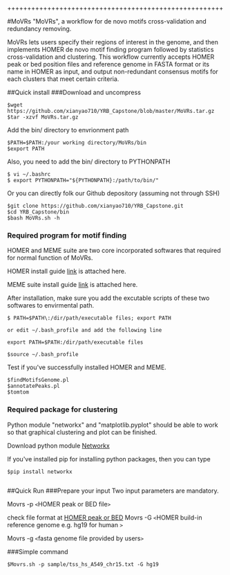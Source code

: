 ++++++++++++++++++++++++++++++++++++++++++++++++++++++

#MoVRs
"MoVRs", a workflow for de novo motifs cross-validation and redundancy removing.

MoVRs lets users specify their regions of interest in the genome, and then implements HOMER de novo motif finding program followed by statistics cross-validation and clustering. This workflow currently accepts HOMER peak or bed position files and reference genome in FASTA format or its name in HOMER as input, and output non-redundant consensus motifs for each clusters that meet certain criteria. 
 
 
##Quick install
###Download and uncompress
```
$wget https://github.com/xianyao710/YRB_Capstone/blob/master/MoVRs.tar.gz
$tar -xzvf MoVRs.tar.gz
```
Add the bin/ directory to envrionment path

```
$PATH=$PATH:/your working directory/MoVRs/bin
$export PATH
```
Also, you need to add the bin/ directory to PYTHONPATH

```
$ vi ~/.bashrc
$ export PYTHONPATH="${PYTHONPATH}:/path/to/bin/"
```
Or you can directly folk our Github depository (assuming not through SSH)

```
$git clone https://github.com/xianyao710/YRB_Capstone.git
$cd YRB_Capstone/bin
$bash MoVRs.sh -h
```


### Required program for motif finding
HOMER and MEME suite are two core incorporated softwares that required for normal function of MoVRs.

HOMER install guide [link](http://homer.salk.edu/homer/introduction/install.html) is attached here.

MEME suite install guide [link](http://meme-suite.org/doc/download.html?man_type=web) is attached here.

After installation, make sure you add the excutable scripts of these two softwares to envirmental path.

```
$ PATH=$PATH\:/dir/path/executable files; export PATH

or edit ~/.bash_profile and add the following line

export PATH=$PATH:/dir/path/executable files

$source ~/.bash_profile
```
Test if you've successfully installed HOMER and MEME.

```
$findMotifsGenome.pl
$annotatePeaks.pl
$tomtom

```

### Required package for clustering
Python module "networkx" and "matplotlib.pyplot" should be able to work so that graphical clustering and plot can be finished.

Download python module [Networkx](https://pypi.python.org/pypi/networkx/)

If you've installed pip for installing python packages, then you can type

```
$pip install networkx


```

##Quick Run
###Prepare your input
Two input parameters are mandatory.

Movrs -p `<`HOMER peak or BED file`>`

check file format at [HOMER peak or BED](http://homer.salk.edu/homer/ngs/peakMotifs.html) 
Movrs -G `<`HOMER build-in reference genome e.g. hg19 for human `>`

Movrs -g `<`fasta genome file provided by users`>`

###Simple command
```
$Movrs.sh -p sample/tss_hs_A549_chr15.txt -G hg19
```
